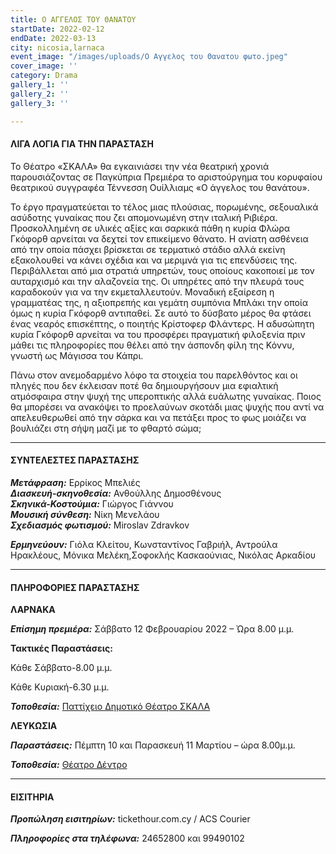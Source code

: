 ```yaml
---
title: Ο ΑΓΓΕΛΟΣ ΤΟΥ ΘΑΝΑΤΟΥ
startDate: 2022-02-12
endDate: 2022-03-13
city: nicosia,larnaca
event_image: "/images/uploads/Ο Αγγελος του Θανατου φωτο.jpeg"
cover_image: ''
category: Drama
gallery_1: ''
gallery_2: ''
gallery_3: ''

---
```

#### ΛΙΓΑ ΛΟΓΙΑ ΓΙΑ ΤΗΝ ΠΑΡΑΣΤΑΣΗ

Το Θέατρο «ΣΚΑΛΑ» θα εγκαινιάσει την νέα θεατρική χρονιά παρουσιάζοντας σε Παγκύπρια Πρεμιέρα το αριστούργημα του κορυφαίου θεατρικού συγγραφέα Τέννεσση Ουίλλιαμς «Ο άγγελος του θανάτου».

Το έργο πραγματεύεται το τέλος μιας πλούσιας, πορωμένης, σεξουαλικά ασύδοτης γυναίκας που ζει απομονωμένη στην ιταλική Ριβιέρα. Προσκολλημένη σε υλικές αξίες και σαρκικά πάθη η κυρία Φλώρα Γκόφορθ αρνείται να δεχτεί τον επικείμενο θάνατο. Η ανίατη ασθένεια από την οποία πάσχει βρίσκεται σε τερματικό στάδιο αλλά εκείνη εξακολουθεί να κάνει σχέδια και να μεριμνά για τις επενδύσεις της. Περιβάλλεται από μια στρατιά υπηρετών, τους οποίους κακοποιεί με τον αυταρχισμό και την αλαζονεία της. Οι υπηρέτες από την πλευρά τους καραδοκούν για να την εκμεταλλευτούν. Μοναδική εξαίρεση η γραμματέας της, η αξιοπρεπής και γεμάτη συμπόνια Μπλάκι την οποία όμως η κυρία Γκόφορθ αντιπαθεί. Σε αυτό το δύσβατο μέρος θα φτάσει ένας νεαρός επισκέπτης, ο ποιητής Κρίστοφερ Φλάντερς. Η αδυσώπητη κυρία Γκόφορθ αρνείται να του προσφέρει πραγματική φιλοξενία πριν μάθει τις πληροφορίες που θέλει από την άσπονδη φίλη της Κόννυ, γνωστή ως Μάγισσα του Κάπρι.

Πάνω στον ανεμοδαρμένο λόφο τα στοιχεία του παρελθόντος και οι πληγές που δεν έκλεισαν ποτέ θα δημιουργήσουν μια εφιαλτική ατμόσφαιρα στην ψυχή της υπεροπτικής αλλά ευάλωτης γυναίκας. Ποιος θα μπορέσει να ανακόψει το προελαύνων σκοτάδι μιας ψυχής που αντί να απελευθερωθεί από την σάρκα και να πετάξει προς το φως μοιάζει να βουλιάζει στη σήψη μαζί με το φθαρτό σώμα;

***

#### ΣΥΝΤΕΛΕΣΤΕΣ ΠΑΡΑΣΤΑΣΗΣ

**_Μετάφραση:_** Ερρίκος Μπελιές  
**_Διασκευή-σκηνοθεσία:_** Ανθούλλης Δημοσθένους  
**_Σκηνικά-Κοστούμια:_** Γιώργος Γιάννου  
**_Μουσική σύνθεση:_** Νίκη Μενελάου  
**_Σχεδιασμός φωτισμού:_** Miroslav Zdravkov

**_Ερμηνεύουν:_** Γιόλα Κλείτου, Κωνσταντίνος Γαβριήλ, Αντρούλα Ηρακλέους, Μόνικα Μελέκη,Σοφοκλής Κασκαούνιας, Νικόλας Αρκαδίου

***

#### ​ΠΛΗΡΟΦΟΡΙΕΣ ΠΑΡΑΣΤΑΣΗΣ

**ΛΑΡΝΑΚΑ**

**_Επίσημη πρεμιέρα:_** Σάββατο 12 Φεβρουαρίου 2022 – Ώρα 8.00 μ.μ.

**Τακτικές Παραστάσεις:**

Κάθε Σάββατο-8.00 μ.μ.

Κάθε Κυριακή-6.30 μ.μ.

**_Τοποθεσία:_** [Παττίχειο Δημοτικό Θέατρο ΣΚΑΛΑ](https://www.google.com/maps/place/Theater+Skala+Larnaka/@34.9191059,33.6301992,17z/data=!3m1!4b1!4m5!3m4!1s0x14e082a6e362e26b:0x800ef26e458168d!8m2!3d34.9191059!4d33.6323879 "https://www.google.com/maps/place/Theater+Skala+Larnaka/@34.9191059,33.6301992,17z/data=!3m1!4b1!4m5!3m4!1s0x14e082a6e362e26b:0x800ef26e458168d!8m2!3d34.9191059!4d33.6323879")

**ΛΕΥΚΩΣΙΑ**

**_Παραστάσεις:_** Πέμπτη 10 και Παρασκευή 11 Μαρτίου – ώρα 8.00μ.μ.

**_Τοποθεσία:_** [Θέατρο Δέντρο](https://www.google.com/maps/place/%CE%98%CE%AD%CE%B1%CF%84%CF%81%CE%BF+%CE%94%CE%AD%CE%BD%CF%84%CF%81%CE%BF/@35.1778415,33.3892814,17z/data=!3m1!4b1!4m5!3m4!1s0x14de170b08c2c23f:0x17cd0ebf63c7196d!8m2!3d35.1778415!4d33.3914701 "https://www.google.com/maps/place/%CE%98%CE%AD%CE%B1%CF%84%CF%81%CE%BF+%CE%94%CE%AD%CE%BD%CF%84%CF%81%CE%BF/@35.1778415,33.3892814,17z/data=!3m1!4b1!4m5!3m4!1s0x14de170b08c2c23f:0x17cd0ebf63c7196d!8m2!3d35.1778415!4d33.3914701")

***

#### ΕΙΣΙΤΗΡΙΑ

**_Προπώληση εισιτηρίων:_** tickethour.com.cy / ACS Courier

**_Πληροφορίες στα τηλέφωνα:_** 24652800 και 99490102